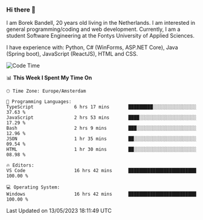 ### Hi there 👋

I am Borek Bandell, 20 years old living in the Netherlands. I am interested in general programming/coding and web development. Currently, I am a student Software Engineering at the Fontys University of Applied Sciences.

I have experience with: Python, C# (WinForms, ASP.NET Core), Java (Spring boot), JavaScript (ReactJS), HTML and CSS.

<!--START_SECTION:waka-->
![Code Time](http://img.shields.io/badge/Code%20Time-566%20hrs%2056%20mins-blue)

📊 **This Week I Spent My Time On** 

```text
🕑︎ Time Zone: Europe/Amsterdam

💬 Programming Languages: 
TypeScript               6 hrs 17 mins       █████████░░░░░░░░░░░░░░░░   37.63 % 
JavaScript               2 hrs 53 mins       ████░░░░░░░░░░░░░░░░░░░░░   17.29 % 
Bash                     2 hrs 9 mins        ███░░░░░░░░░░░░░░░░░░░░░░   12.96 % 
JSON                     1 hr 35 mins        ██░░░░░░░░░░░░░░░░░░░░░░░   09.54 % 
HTML                     1 hr 30 mins        ██░░░░░░░░░░░░░░░░░░░░░░░   08.98 % 

🔥 Editors: 
VS Code                  16 hrs 42 mins      █████████████████████████   100.00 % 

💻 Operating System: 
Windows                  16 hrs 42 mins      █████████████████████████   100.00 % 
```


 Last Updated on 13/05/2023 18:11:49 UTC
<!--END_SECTION:waka-->

<!--**tcBorek2002/tcBorek2002** is a ✨ _special_ ✨ repository because its `README.md` (this file) appears on your GitHub profile.

Here are some ideas to get you started:

- 🔭 I’m currently working on ...
- 🌱 I’m currently learning ...
- 👯 I’m looking to collaborate on ...
- 🤔 I’m looking for help with ...
- 💬 Ask me about ...
- 📫 How to reach me: ...
- 😄 Pronouns: ...
- ⚡ Fun fact: ...
-->
